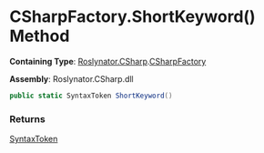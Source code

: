 # CSharpFactory\.ShortKeyword\(\) Method

**Containing Type**: [Roslynator.CSharp](../../README.md)\.[CSharpFactory](../README.md)

**Assembly**: Roslynator\.CSharp\.dll

```csharp
public static SyntaxToken ShortKeyword()
```

### Returns

[SyntaxToken](https://docs.microsoft.com/en-us/dotnet/api/microsoft.codeanalysis.syntaxtoken)

